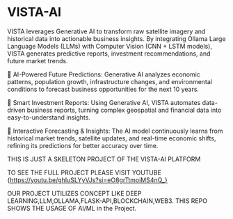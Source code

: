 # VISTA-AI
VISTA leverages Generative AI to transform raw satellite imagery and historical data into actionable business insights. By integrating Ollama Large Language Models (LLMs) with Computer Vision (CNN + LSTM models), VISTA generates predictive reports, investment recommendations, and future market trends.

🔹 AI-Powered Future Predictions: Generative AI analyzes economic patterns, population growth, infrastructure changes, and environmental conditions to forecast business opportunities for the next 10 years.

🔹 Smart Investment Reports: Using Generative AI, VISTA automates data-driven business reports, turning complex geospatial and financial data into easy-to-understand insights.

🔹 Interactive Forecasting & Insights: The AI model continuously learns from historical market trends, satellite updates, and real-time economic shifts, refining its predictions for better accuracy over time.

THIS IS JUST A SKELETON PROJECT OF THE VISTA-AI PLATFORM

TO SEE THE FULL PROJECT PLEASE VISIT YOUTUBE 
{https://youtu.be/ghIuSLYyVJs?si=eO8grTtmoiMS4nQ_}

OUR PROJECT UTILIZES CONCEPT LIKE DEEP LEARNING,LLM,OLLAMA,FLASK-API,BLOCKCHAIN,WEB3.
THIS REPO SHOWS THE USAGE OF AI/ML in the Project.
